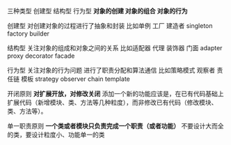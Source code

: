 三种类型 创建型 结构型 行为型
**对象的创建 对象的组合 对象的行为**


创建型 对创建对象的过程进行了抽象和封装 
比如单例 工厂 建造者
singleton factory builder


结构型  关注对象的组成和对象之间的关系
比如适配器  代理 装饰器  门面
adapter proxy decorator  facade

行为型  关注对象的行为问题 进行了职责分配和算法通信
比如策略模式 观察者 责任链 模板
strategy observer chain template


开闭原则   **对扩展开放，对修改关闭**
添加一个新的功能应该是，在已有代码基础上扩展代码（新增模块、类、方法等几种粒度），而非修改已有代码（修改模块、类、方法等）。


单一职责原则  **一个类或者模块只负责完成一个职责（或者功能）**
不要设计大而全的类，要设计粒度小、功能单一的类




